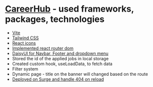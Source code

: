 # [CareerHub](https://yummy-van-careerhub.surge.sh/) - used frameworks, packages, technologies

- [Vite](https://vitejs.dev/)
- [Tailwind CSS](https://tailwindcss.com/)
- [React icons](https://react-icons.github.io/react-icons/)
- [Implemented react router dom](https://reactrouter.com/)
- [DaisyUI for Navbar, Footer and dropdown menu](https://daisyui.com/)
- Stored the id of the applied jobs in local storage
- Created custom hook, useLoadData, to fetch data
- Filter system
- Dynamic page - title on the banner will changed based on the route
- [Deployed on Surge and handle 404 on reload](https://stackoverflow.com/questions/43855529/surge-deployed-react-app-getting-404-page-not-found)
